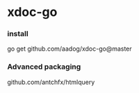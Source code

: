 # xdoc-go


### install

go get github.com/aadog/xdoc-go@master

### Advanced packaging

github.com/antchfx/htmlquery 
